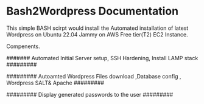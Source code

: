 # Bash2Wordpress Documentation

This simple BASH scirpt would install the Automated installation of latest Wordpress on Ubuntu 22.04 Jammy on AWS Free tier(T2) EC2 Instance.

Compenents.

####### Automated Initial Server setup, SSH Hardening, Install LAMP stack #########

######### Autoamted Wordpress Files download ,Database config , Wordpress SALT& Apache #########

######### Display generated passwords to the user #########





